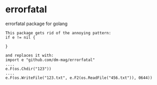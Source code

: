 # errorfatal
errorfatal package for golang

    This package gets rid of the annoying pattern:
    if e != nil {

    }

    and replaces it with:
    import e "github.com/dm-mag/errorfatal"
    ....
    e.F(os.Chdir("123"))
    ....
    e.F(os.WriteFile("123.txt", e.F2(os.ReadFile("456.txt")), 0644))
